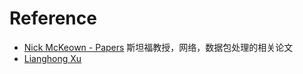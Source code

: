 # Reference

* [Nick McKeown - Papers](http://yuba.stanford.edu/~nickm/papers.html)  斯坦福教授，网络，数据包处理的相关论文
* [Lianghong Xu](https://users.ece.cmu.edu/~lianghon/)